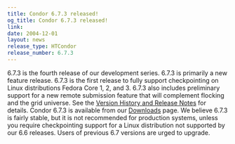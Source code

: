 ```yaml
---
title: Condor 6.7.3 released!
og_title: Condor 6.7.3 released!
link: 
date: 2004-12-01
layout: news
release_type: HTCondor
release_number: 6.7.3
---
```


6.7.3 is the fourth release of our development series. 6.7.3 is primarily a new feature release. 6.7.3 is the first release to fully support  checkpointing on Linux distributions Fedora Core 1, 2, and 3.   6.7.3 also includes preliminary support for a new remote submission feature that will complement flocking and the grid universe. See the  <a href="manual/latest-dev/9_Version_History.html">Version History and Release Notes</a> for details. Condor 6.7.3 is available from our  <a href="downloads/">Downloads</a> page. We believe 6.7.3 is fairly stable, but it is not recommended  for production systems, unless you require checkpointing support for a  Linux distribution not supported by our 6.6 releases. Users of previous  6.7 versions are urged to upgrade.
